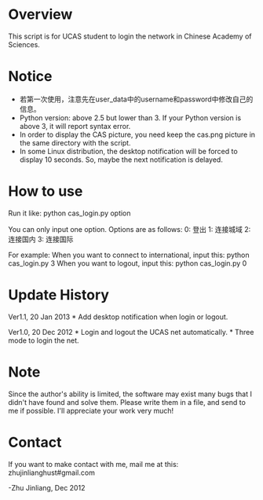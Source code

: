 Overview
==============
This script is for UCAS student to login the network in Chinese Academy
of Sciences.

Notice
============
* 若第一次使用，注意先在user_data中的username和password中修改自己的信息。
* Python version: above 2.5 but lower than 3.
  If your Python version is above 3, it will report syntax error.
* In order to display the CAS picture, you need keep the cas.png picture in 
  the same directory with the script.
* In some Linux distribution, the desktop notification will be forced to 
  display 10 seconds. So, maybe the next notification is delayed.


How to use
==============
Run it like:
python cas_login.py option

You can only input one option.
Options are as follows:
0: 登出
1: 连接城域
2: 连接国内
3: 连接国际

For example: 
When you want to connect to international, input this:
python cas_login.py 3
When you want to logout, input this:
python cas_login.py 0

Update History
============
Ver1.1, 20 Jan 2013
	* Add desktop notification when login or logout.

Ver1.0, 20 Dec 2012
	* Login and logout the UCAS net automatically.
	* Three mode to login the net.


Note
=============
Since the author's ability is limited, the software may exist many bugs
that I didn't have found and solve them. Please write them in a file, 
and send to me if possible. I'll appreciate your work very much!

Contact
============
If you want to make contact with me, mail me at this:
zhujinlianghust#gmail.com

-Zhu Jinliang, Dec 2012
